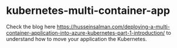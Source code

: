 # kubernetes-multi-container-app
 Check the blog here https://husseinsalman.com/deploying-a-multi-container-application-into-azure-kubernetes-part-1-introduction/
 to understand how to move your application the Kubernetes.
